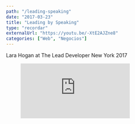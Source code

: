 ```yaml
---
path: "/leading-speaking"
date: "2017-03-23"
title: "Leading by Speaking"
type: "recordar"
externalUrl: "https://youtu.be/-XtE2AJZne8"
categories: ["Web", "Negocios"]
---
```


Lara Hogan at The Lead Developer New York 2017

<figure class="video_container">
<iframe src="https://www.youtube.com/embed/-XtE2AJZne8" frameborder="0" allow="accelerometer; autoplay; encrypted-media; gyroscope; picture-in-picture" allowfullscreen></iframe>
</figure>
